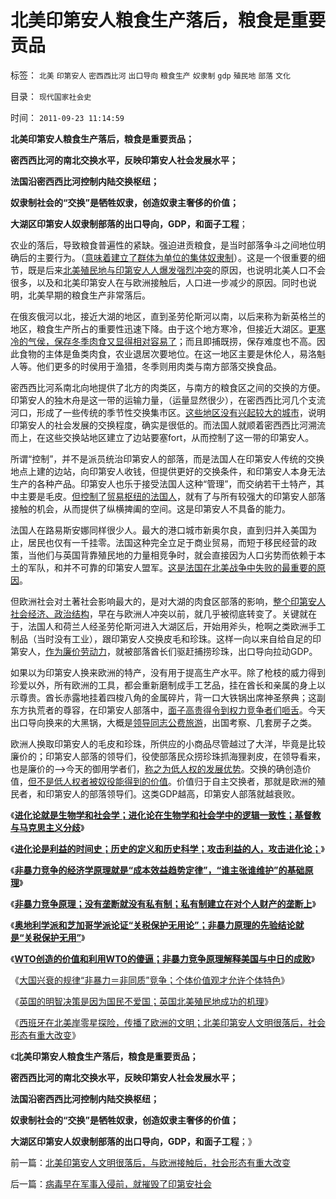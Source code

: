 # 北美印第安人粮食生产落后，粮食是重要贡品

标签： `北美` `印第安人` `密西西比河` `出口导向` `粮食生产` `奴隶制` `gdp` `殖民地` `部落` `文化` 

目录： `现代国家社会史`

时间： `2011-09-23 11:14:59`

**北美印第安人粮食生产落后，粮食是重要贡品；**

**密西西比河的南北交换水平，反映印第安人社会发展水平；**

**法国沿密西西比河控制内陆交换枢纽；**

**奴隶制社会的“交换”是牺牲奴隶，创造奴隶主奢侈的价值；**

**大湖区印第安人奴隶制部落的出口导向，GDP，和面子工程**；

农业的落后，导致粮食普遍性的紧缺。强迫进贡粮食，是当时部落争斗之间地位明确后的主要行为。（[意味着建立了群体为单位的集体奴隶制](../../../2011/8/20/奴隶制是群居动物的原始模式.md)）。这是一个很重要的细节，既是后来[北美殖民地与印第安人人爆发强烈冲突](../../../2011/8/18/无敌舰队和小英王国的殖民地.md)的原因，也说明北美人口不会很多，以及和北美印第安人在与欧洲接触后，人口进一步减少的原因。同时也说明，北美早期的粮食生产非常落后。

在俄亥俄河以北，接近大湖的地区，直到圣劳伦斯河以南，以后来称为新英格兰的地区，粮食生产所占的重要性迅速下降。由于这个地方寒冷，但接近大湖区。[更寒冷的气侯，保存冬季肉食又显得相对容易了](../../../2011/8/17/欧洲航海时代（历史技术积累＋现实生存危机）的结果.md)；而且即捕既捞，保存难度也不高。因此食物的主体是鱼类肉食，农业退居次要地位。在这一地区主要是休伦人，易洛魁人等。他们更多的时侯用于渔猎，冬季则用肉类与南方部落交换食品。

密西西比河系南北向地提供了北方的肉类区，与南方的粮食区之间的交换的方便。印第安人的独木舟是这一带的运输力量，（运量显然很少），在密西西比河几个支流河口，形成了一些传统的季节性交换集市区。[这些地区没有兴起较大的城市](../../../2010/6/7/大运河与中央集权；物流成本与政治形态的关系.md)，说明印第安人的社会发展的交换程度，确实是很低的。而法国人就顺着密西西比河溯流而上，在这些交换站地区建立了边站要塞fort，从而控制了这一带的印第安人。

所谓“控制”，并不是派员统治印第安人的部落，而是法国人在印第安人传统的交换地点上建的边站，向印第安人收钱，但提供更好的交换条件，和印第安人本身无法生产的各种产品。印第安人也乐于接受法国人这种“管理”，而交纳若干土特产，其中主要是毛皮。[但控制了贸易枢纽的法国人](../../../2009/9/19/农村：市场流通物流法制和人权欠发达地区.md)，就有了与所有较强大的印第安人部落接触的机会，从而提供了纵横捭阖的空间。这是印第安人不具备的能力。

法国人在路易斯安娜同样很少人。最大的港口城市新奥尔良，直到归并入美国为止，居民也仅有一千挂零。法国这种完全立足于商业贸易，而短于移民经营的政策，当他们与英国背靠殖民地的力量相竞争时，就会直接因为人口劣势而依赖于本土的军队，和并不可靠的印第安人盟军。[这是法国在北美战争中失败的最重要的原因](../../../2011/8/21/法国主动进攻，英国被动防守；好死不如赖活着.md)。

但欧洲社会对土著社会影响最大的，是对大湖的肉食区部落的影响，[整个印第安人社会经济、政治结构](../../../2010/4/20/人性决定利益；利益-＞经济；经济-＞政治；政治-＞军事.md)，早在与欧洲人冲突以前，就几乎被彻底转变了。关键就在于，法国人和荷兰人经圣劳伦斯河进入大湖区后，开始用斧头，枪啊之类欧洲手工制品（当时没有工业），跟印第安人交换皮毛和珍珠。这样一向以来自给自足的印第安人，[作为廉价劳动力](../../../2009/10/21/人，鬼.md)，就被部落酋长们驱赶捕捞珍珠，出口导向拉动GDP。

如果以为印第安人换来欧洲的特产，没有用于提高生产水平。除了枪枝的威力得到珍爱以外，所有欧洲的工具，都会重新磨制成手工艺品，挂在酋长和亲属的身上以示尊贵。酋长赤露地挂着四梭八角的金属碎片，背一口大铁锅出席神圣祭典；这副东方执荒者的尊容，在印第安人部落中，[面子高贵得令到权力竞争者们咂舌](../../../2009/12/27/面子工程和奴才经济.md)。今天出口导向换来的大黑锅，大概是[领导同志公费旅游](../../../2010/2/22/为什么三亚春节晒白肉成为时尚.md)，出国考察、几套房子之类。

欧洲人换取印第安人的毛皮和珍珠，所供应的小商品尽管越过了大洋，毕竟是比较廉价的；印第安人部落的领导们，役使部落民众捞珍珠抓海狸剥皮，在领导看来，也是廉价的——>今天的御用学者们，[称之为低人权的发展优势](../../../2009/10/29/低人权和低治权的等效性，慈善的消费性质.md)。交换的确创造价值，[但不是低人权者被奴役能得到的价值](../../../2009/9/9/人权是科斯交易成本理论的前提即议价权.md)。价值归于自主交换者，那就是欧洲的殖民者，和印第安人的部落领导们。这类GDP越高，印第安人部落就越衰败。

《[**进化论就是生物学和社会学；进化论在生物学和社会学中的逻辑一致性；基督教与马克思主义分歧**](../../../2011/9/16/进化论就是生物学和社会学；基督教与马克思主义的分歧.md)》

《[**进化论是利益的时间史；历史的定义和历史科学；攻击利益的人，攻击进化论；**](../../../2011/9/16/进化论是利益的时间史；历史的定义和历史科学；.md)》

《[**非暴力竞争的经济学原理就是“成本效益趋势定律”，“谁主张谁维护”的基础原理**](../../../2011/9/17/强国新兴不因争霸，帝国衰亡只因“护霸”.md)》

《[**非暴力竞争原理；没有垄断就没有私有制；私有制建立在对个人财产的垄断上**](../../../2011/9/17/非暴力竞争原理；没有垄断就没有私有制.md)》

《[**奥地利学派和芝加哥学派论证“关税保护无用论”；非暴力原理的先验结论就是“关税保护无用”**](../../../2011/9/17/非暴力竞争原理：关税保护幼稚产业很幼稚.md)》

《[**WTO创造的价值和利用WTO的傻逼；非暴力竞争原理解释美国与中日的成败**](../../../2011/9/17/非暴力竞争原理解释美中日的成败和WTO.md)》

《[大国兴衰的规律“非暴力＝非同质”竞争；个体价值观才允许个体特色](../../../2011/9/22/大国兴衰的规律“非暴力＝非同质”竞争.md)》

《[英国的明智决策是因为国民不爱国；英国北美殖民地成功的机理](../../../2011/9/22/英国北美殖民地成功的机理即是非暴力竞争.md)》

《[西班牙在北美岸零星探险，传播了欧洲的文明；北美印第安人文明很落后，社会形态有重大改变](../../../2011/9/23/北美印第安人文明很落后，与欧洲接触后，社会形态有重大改变.md)》

《**北美印第安人粮食生产落后，粮食是重要贡品；**

**密西西比河的南北交换水平，反映印第安人社会发展水平；**

**法国沿密西西比河控制内陆交换枢纽；**

**奴隶制社会的“交换”是牺牲奴隶，创造奴隶主奢侈的价值；**

**大湖区印第安人奴隶制部落的出口导向，GDP，和面子工程**；》



前一篇：[北美印第安人文明很落后，与欧洲接触后，社会形态有重大改变](../../../2011/9/23/北美印第安人文明很落后，与欧洲接触后，社会形态有重大改变.md)

后一篇：[病毒早在军事入侵前，就摧毁了印第安社会](../../../2011/9/23/病毒早在军事入侵前，就摧毁了印第安社会.md)